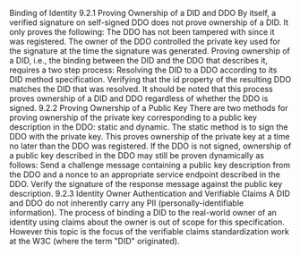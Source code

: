 Binding of Identity 9.2.1 Proving Ownership of a DID and DDO By itself, a
verified signature on self-signed DDO does not prove ownership of a DID. It
only proves the following: The DDO has not been tampered with since it was
registered. The owner of the DDO controlled the private key used for the
signature at the time the signature was generated. Proving ownership of a DID,
i.e., the binding between the DID and the DDO that describes it, requires a
two step process: Resolving the DID to a DDO according to its DID method
specification. Verifying that the id property of the resulting DDO matches the
DID that was resolved. It should be noted that this process proves ownership
of a DID and DDO regardless of whether the DDO is signed. 9.2.2 Proving
Ownership of a Public Key There are two methods for proving ownership of the
private key corresponding to a public key description in the DDO: static and
dynamic. The static method is to sign the DDO with the private key. This
proves ownership of the private key at a time no later than the DDO was
registered. If the DDO is not signed, ownership of a public key described in
the DDO may still be proven dynamically as follows: Send a challenge message
containing a public key description from the DDO and a nonce to an appropriate
service endpoint described in the DDO. Verify the signature of the response
message against the public key description. 9.2.3 Identity Owner
Authentication and Verifiable Claims A DID and DDO do not inherently carry any
PII (personally-identifiable information). The process of binding a DID to the
real-world owner of an identity using claims about the owner is out of scope
for this specification. However this topic is the focus of the verifiable
claims standardization work at the W3C (where the term "DID" originated).


